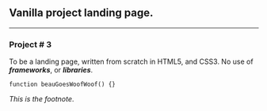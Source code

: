 ## Vanilla project landing page.

---

### Project # 3

To be a landing page, written from scratch in HTML5, and CSS3. No use of ***frameworks***, or ***libraries***.

`function beauGoesWoofWoof() {}`

*This is the footnote*.

